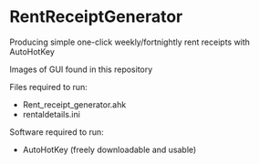# RentReceiptGenerator
Producing simple one-click weekly/fortnightly rent receipts with AutoHotKey

Images of GUI found in this repository

Files required to run:
* Rent_receipt_generator.ahk
* rentaldetails.ini

Software required to run:
* AutoHotKey (freely downloadable and usable)
